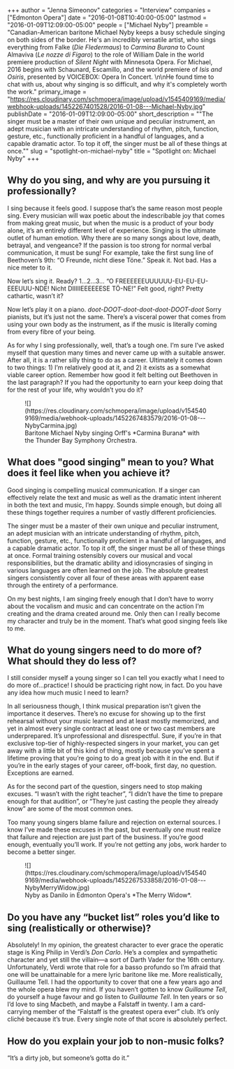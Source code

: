 +++
author = "Jenna Simeonov"
categories = "Interview"
companies = ["Edmonton Opera"]
date = "2016-01-08T10:40:00-05:00"
lastmod = "2016-01-09T12:09:00-05:00"
people = ["Michael Nyby"]
preamble = "Canadian-American baritone Michael Nyby keeps a busy schedule singing on both sides of the border. He's an incredibly versatile artist, who sings everything from Falke (*Die Fledermaus*) to *Carmina Burana* to Count Almaviva (*Le nozze di Figaro*) to the role of William Dale in the world premiere production of *Silent Night* with Minnesota Opera. For Michael, 2016 begins with Schaunard, Escamillo, and the world premiere of *Isis and Osiris*, presented by VOICEBOX: Opera In Concert. \n\nHe found time to chat with us, about why singing is so difficult, and why it's completely worth the work."
primary_image = "https://res.cloudinary.com/schmopera/image/upload/v1545409169/media/webhook-uploads/1452267401528/2016-01-08---Michael-Nyby.jpg"
publishDate = "2016-01-09T12:09:00-05:00"
short_description = "&quot;The singer must be a master of their own unique and peculiar instrument, an adept musician with an intricate understanding of rhythm, pitch, function, gesture, etc., functionally proficient in a handful of languages, and a capable dramatic actor. To top it off, the singer must be all of these things at once.&quot;"
slug = "spotlight-on-michael-nyby"
title = "Spotlight on: Michael Nyby"
+++

## Why do you sing, and why are you pursuing it professionally?

I sing because it feels good. I suppose that’s the same reason most people sing. Every musician will wax poetic about the indescribable joy that comes from making great music, but when the music is a product of your body alone, it’s an entirely different level of experience. Singing is the ultimate outlet of human emotion. Why there are so many songs about love, death, betrayal, and vengeance? If the passion is too strong for normal verbal communication, it must be sung! For example, take the first sung line of Beethoven’s 9th: “O Freunde, nicht diese Töne.” Speak it. Not bad. Has a nice meter to it. 

Now let’s sing it. Ready? 1…2…3… “O FREEEEEEUUUUUU-EU-EU-EU-EEEUUU-NDE! Nicht DIIIIIEEEEEESE TÖ-NE!” Felt good, right? Pretty cathartic, wasn’t it? 

Now let’s play it on a piano. *doot-DOOT-doot-doot-doot-DOOT-doot* Sorry pianists, but it’s just not the same. There’s a visceral power that comes from using your own body as the instrument, as if the music is literally coming from every fibre of your being. 

As for why I sing professionally, well, that’s a tough one. I’m sure I’ve asked myself that question many times and never came up with a suitable answer. After all, it is a rather silly thing to do as a career. Ultimately it comes down to two things: 1) I’m relatively good at it, and 2) it exists as a somewhat viable career option. Remember how good it felt belting out Beethoven in the last paragraph? If you had the opportunity to earn your keep doing that for the rest of your life, why wouldn’t you do it? 

<figure data-type="image">
![](https://res.cloudinary.com/schmopera/image/upload/v1545409169/media/webhook-uploads/1452267483579/2016-01-08---NybyCarmina.jpg)<figcaption>Baritone Michael Nyby singing Orff's *Carmina Burana* with the Thunder Bay Symphony Orchestra.</figcaption>
</figure>

## What does "good singing" mean to you? What does it feel like when you achieve it?

Good singing is compelling musical communication. If a singer can effectively relate the text and music as well as the dramatic intent inherent in both the text and music, I’m happy. Sounds simple enough, but doing all these things together requires a number of vastly different proficiencies.

The singer must be a master of their own unique and peculiar instrument, an adept musician with an intricate understanding of rhythm, pitch, function, gesture, etc., functionally proficient in a handful of languages, and a capable dramatic actor. To top it off, the singer must be all of these things at once.  Formal training ostensibly covers our musical and vocal responsibilities, but the dramatic ability and idiosyncrasies of singing in various languages are often learned on the job. The absolute greatest singers consistently cover all four of these areas with apparent ease through the entirety of a performance. 

On my best nights, I am singing freely enough that I don’t have to worry about the vocalism and music and can concentrate on the action I’m creating and the drama created around me. Only then can I really become my character and truly be in the moment. That’s what good singing feels like to me.

## What do young singers need to do more of? What should they do less of?

I still consider myself a young singer so I can tell you exactly what I need to do more of…practice! I should be practicing right now, in fact. Do you have any idea how much music I need to learn? 

In all seriousness though, I think musical preparation isn’t given the importance it deserves. There’s no excuse for showing up to the first rehearsal without your music learned and at least mostly memorized, and yet in almost every single contract at least one or two cast members are underprepared. It’s unprofessional and disrespectful. Sure, if you’re in that exclusive top-tier of highly-respected singers in your market, you can get away with a little bit of this kind of thing, mostly because you’ve spent a lifetime proving that you’re going to do a great job with it in the end. But if you’re in the early stages of your career, off-book, first day, no question. Exceptions are earned.

As for the second part of the question, singers need to stop making excuses. “I wasn’t with the right teacher”, “I didn’t have the time to prepare enough for that audition”, or “They’re just casting the people they already know” are some of the most common ones. 

Too many young singers blame failure and rejection on external sources. I know I’ve made these excuses in the past, but eventually one must realize that failure and rejection are just part of the business. If you’re good enough, eventually you’ll work. If you’re not getting any jobs, work harder to become a better singer. 

<figure data-type="image">
![](https://res.cloudinary.com/schmopera/image/upload/v1545409169/media/webhook-uploads/1452267533858/2016-01-08---NybyMerryWidow.jpg)<figcaption>Nyby as Danilo in Edmonton Opera's *The Merry Widow*.</figcaption>
</figure>

## Do you have any “bucket list” roles you’d like to sing (realistically or otherwise)?

Absolutely! In my opinion, the greatest character to ever grace the operatic stage is King Philip in Verdi’s *Don Carlo*. He’s a complex and sympathetic character and yet still the villain—a sort of Darth Vader for the 16th century. Unfortunately, Verdi wrote that role for a basso profundo so I’m afraid that one will be unattainable for a mere lyric baritone like me. More realistically, Guillaume Tell. I had the opportunity to cover that one a few years ago and the whole opera blew my mind. If you haven’t gotten to know *Guillaume Tell*, do yourself a huge favour and go listen to *Guillaume Tell*. In ten years or so I’d love to sing Macbeth, and maybe a Falstaff in twenty. I am a card-carrying member of the “Falstaff is the greatest opera ever” club. It’s only cliché because it’s true. Every single note of that score is absolutely perfect. 

## How do you explain your job to non-music folks?

“It’s a dirty job, but someone’s gotta do it.”
